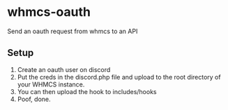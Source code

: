 # whmcs-oauth
Send an oauth request from whmcs to an API

## Setup
1) Create an oauth user on discord
2) Put the creds in the discord.php file and upload to the root directory of your WHMCS instance.
3) You can then upload the hook to includes/hooks
4) Poof, done.
